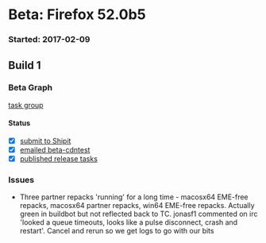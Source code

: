 # Beta: Firefox 52.0b5

### Started: 2017-02-09

## Build 1

### Beta Graph
[task group](https://tools.taskcluster.net/push-inspector/#/3nzYBIAmSI2VmQuA9up-lQ)


#### Status
- [x] [submit to Shipit](https://wiki.mozilla.org/Release:Release_Automation_on_Mercurial:Starting_a_Release#Submit_to_Ship_It)
- [x] [emailed beta-cdntest](../how-tos/relpro.md#1-email-drivers-re-release-live-on-test-channel)
- [x] [published release tasks](../how-tos/relpro.md#3-publish-release)

### Issues
- Three partner repacks 'running' for a long time - macosx64 EME-free repacks, macosx64 partner repacks, win64 EME-free repacks. Actually green in buildbot but not reflected back to TC. jonasf1 commented on irc 'looked a queue timeouts, looks like a pulse disconnect, crash and restart'. Cancel and rerun so we get logs to go with our bits



